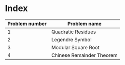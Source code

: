 # Index

| Problem number | Problem name |
| --- | ----------- |
| 1 | Quadratic Residues |
| 2 | Legendre Symbol |
| 3 | Modular Square Root |
| 4 | Chinese Remainder Theorem |
